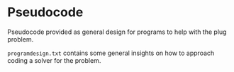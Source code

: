 # Pseudocode

Pseudocode provided as general design for programs to help with the plug problem.

`programdesign.txt` contains some general insights on how to approach coding a solver for the problem.